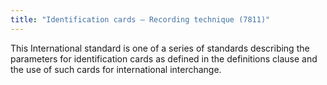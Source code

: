 ```yaml
---
title: "Identification cards – Recording technique (7811)"
---
```


This International standard is one of a series of standards describing the parameters for identification cards as defined in the definitions clause and the use of such cards for international interchange.

